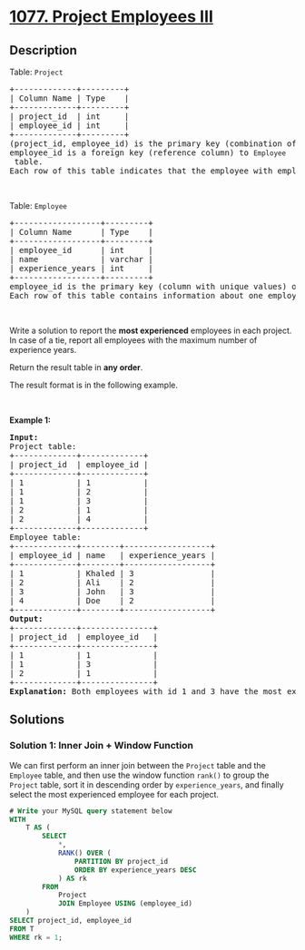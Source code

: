 # [1077. Project Employees III](https://leetcode.com/problems/project-employees-iii)


## Description

<p>Table: <code>Project</code></p>

<pre>
+-------------+---------+
| Column Name | Type    |
+-------------+---------+
| project_id  | int     |
| employee_id | int     |
+-------------+---------+
(project_id, employee_id) is the primary key (combination of columns with unique values) of this table.
employee_id is a foreign key (reference column) to <code>Employee</code> table.
Each row of this table indicates that the employee with employee_id is working on the project with project_id.
</pre>

<p>&nbsp;</p>

<p>Table: <code>Employee</code></p>

<pre>
+------------------+---------+
| Column Name      | Type    |
+------------------+---------+
| employee_id      | int     |
| name             | varchar |
| experience_years | int     |
+------------------+---------+
employee_id is the primary key (column with unique values) of this table.
Each row of this table contains information about one employee.
</pre>

<p>&nbsp;</p>

<p>Write a solution to report&nbsp;the <strong>most experienced</strong> employees in each project. In case of a tie, report all employees with the maximum number of experience years.</p>

<p>Return the result table in <strong>any order</strong>.</p>

<p>The&nbsp;result format is in the following example.</p>

<p>&nbsp;</p>
<p><strong class="example">Example 1:</strong></p>

<pre>
<strong>Input:</strong> 
Project table:
+-------------+-------------+
| project_id  | employee_id |
+-------------+-------------+
| 1           | 1           |
| 1           | 2           |
| 1           | 3           |
| 2           | 1           |
| 2           | 4           |
+-------------+-------------+
Employee table:
+-------------+--------+------------------+
| employee_id | name   | experience_years |
+-------------+--------+------------------+
| 1           | Khaled | 3                |
| 2           | Ali    | 2                |
| 3           | John   | 3                |
| 4           | Doe    | 2                |
+-------------+--------+------------------+
<strong>Output:</strong> 
+-------------+---------------+
| project_id  | employee_id   |
+-------------+---------------+
| 1           | 1             |
| 1           | 3             |
| 2           | 1             |
+-------------+---------------+
<strong>Explanation:</strong> Both employees with id 1 and 3 have the most experience among the employees of the first project. For the second project, the employee with id 1 has the most experience.
</pre>

## Solutions

### Solution 1: Inner Join + Window Function

We can first perform an inner join between the `Project` table and the `Employee` table, and then use the window function `rank()` to group the `Project` table, sort it in descending order by `experience_years`, and finally select the most experienced employee for each project.

<!-- tabs:start -->

```sql
# Write your MySQL query statement below
WITH
    T AS (
        SELECT
            *,
            RANK() OVER (
                PARTITION BY project_id
                ORDER BY experience_years DESC
            ) AS rk
        FROM
            Project
            JOIN Employee USING (employee_id)
    )
SELECT project_id, employee_id
FROM T
WHERE rk = 1;
```

<!-- tabs:end -->

<!-- end -->
